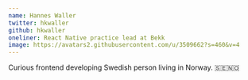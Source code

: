```yaml
---
name: Hannes Waller
twitter: hkwaller
github: hkwaller
oneliner: React Native practice lead at Bekk
image: https://avatars2.githubusercontent.com/u/3509662?s=460&v=4
---
```


Curious frontend developing Swedish person living in Norway. 🇸🇪🇳🇴
